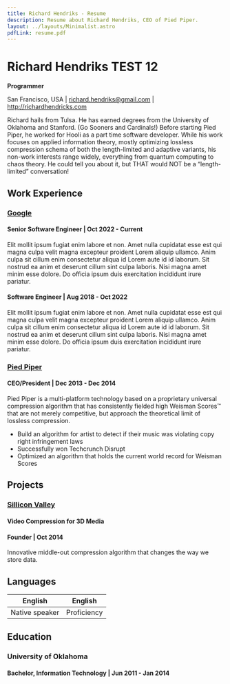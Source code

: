 ```yaml
---
title: Richard Hendriks - Resume
description: Resume about Richard Hendriks, CEO of Pied Piper.
layout: ../layouts/Minimalist.astro
pdfLink: resume.pdf
---
```


# Richard Hendriks TEST 12

**Programmer**

San Francisco, USA | richard.hendriks@gmail.com | http://richardhendricks.com

Richard hails from Tulsa. He has earned degrees from the University of Oklahoma and Stanford. (Go Sooners and Cardinals!) Before starting Pied Piper, he worked for Hooli as a part time software developer. While his work focuses on applied information theory, mostly optimizing lossless compression schema of both the length-limited and adaptive variants, his non-work interests range widely, everything from quantum computing to chaos theory. He could tell you about it, but THAT would NOT be a “length-limited” conversation!

## Work Experience

### [Google](https://www.google.com/)

#### Senior Software Engineer | Oct 2022 - Current

Elit mollit ipsum fugiat enim labore et non. Amet nulla cupidatat esse est qui magna culpa velit magna excepteur proident Lorem aliquip ullamco. Anim culpa sit cillum enim consectetur aliqua id Lorem aute id id laborum. Sit nostrud ea anim et deserunt cillum sint culpa laboris. Nisi magna amet minim esse dolore. Do officia ipsum duis exercitation incididunt irure pariatur.

#### Software Engineer | Aug 2018 - Oct 2022

Elit mollit ipsum fugiat enim labore et non. Amet nulla cupidatat esse est qui magna culpa velit magna excepteur proident Lorem aliquip ullamco. Anim culpa sit cillum enim consectetur aliqua id Lorem aute id id laborum. Sit nostrud ea anim et deserunt cillum sint culpa laboris. Nisi magna amet minim esse dolore. Do officia ipsum duis exercitation incididunt irure pariatur.

### [Pied Piper](http://piedpiper.com/)

#### CEO/President | Dec 2013 - Dec 2014

Pied Piper is a multi-platform technology based on a proprietary universal compression algorithm that has consistently fielded high Weisman Scores™ that are not merely competitive, but approach the theoretical limit of lossless compression.

- Build an algorithm for artist to detect if their music was violating copy right infringement laws
- Successfully won Techcrunch Disrupt
- Optimized an algorithm that holds the current world record for Weisman Scores

## Projects

### [Sillicon Valley](<https://en.wikipedia.org/wiki/Silicon_Valley_(TV_series)>)

#### Video Compression for 3D Media

#### Founder | Oct 2014

Innovative middle-out compression algorithm that changes the way we store data.

## Languages

| English        | English     |
| -------------- | ----------- |
| Native speaker | Proficiency |

## Education

### University of Oklahoma

#### Bachelor, Information Technology | Jun 2011 - Jan 2014

